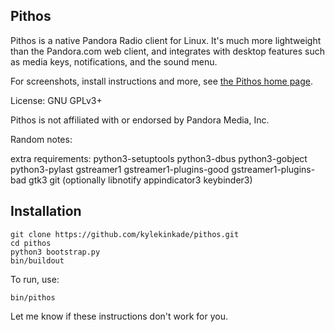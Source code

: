 Pithos
------

Pithos is a native Pandora Radio client for Linux. It's much more lightweight
than the Pandora.com web client, and integrates with desktop features such as media
keys, notifications, and the sound menu.

For screenshots, install instructions and more, see
[the Pithos home page](http://pithos.github.io).

License: GNU GPLv3+

Pithos is not affiliated with or endorsed by Pandora Media, Inc.


Random notes:

extra requirements:
python3-setuptools python3-dbus python3-gobject python3-pylast gstreamer1 gstreamer1-plugins-good gstreamer1-plugins-bad gtk3 git (optionally libnotify appindicator3 keybinder3) 

Installation
------
```
git clone https://github.com/kylekinkade/pithos.git
cd pithos
python3 bootstrap.py
bin/buildout
```
To run, use:
```
bin/pithos
```

Let me know if these instructions don't work for you.
